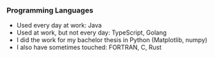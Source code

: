 ### Programming Languages
- Used every day at work: Java
- Used at work, but not every day: TypeScript, Golang
- I did the work for my bachelor thesis in Python (Matplotlib, numpy)
- I also have sometimes touched: FORTRAN, C, Rust